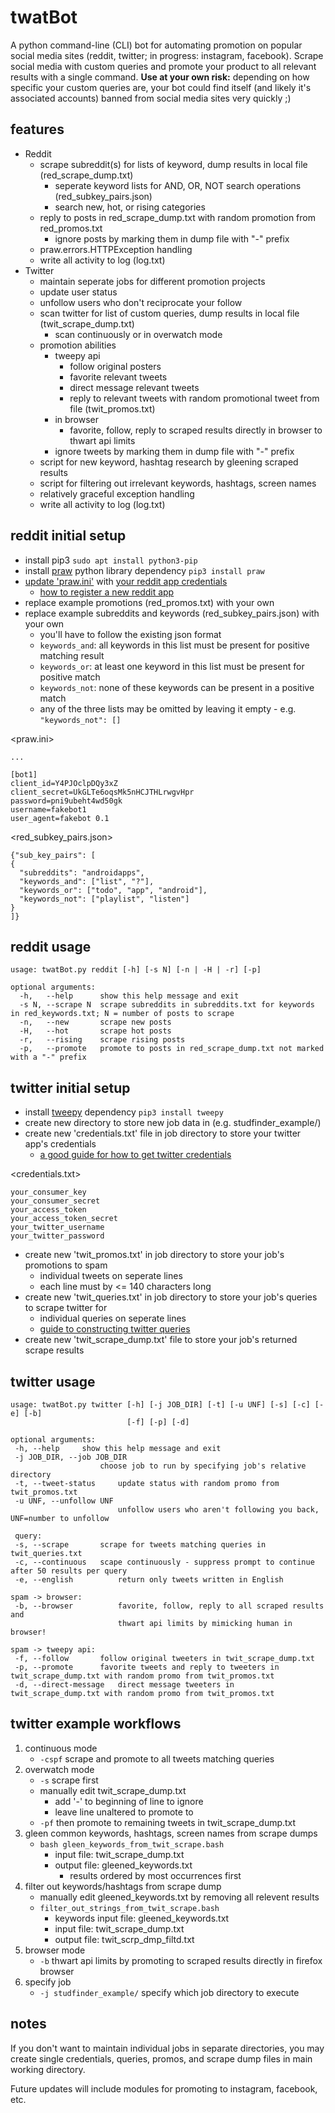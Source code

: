 # twatBot
A python command-line (CLI) bot for automating promotion on popular social media sites (reddit, twitter; in progress: instagram, facebook). Scrape social media with custom queries and promote your product to all relevant results with a single command.
<b>Use at your own risk:</b> depending on how specific your custom queries are, your bot could find itself (and likely it's associated accounts) banned from social media sites very quickly ;)

## features
- Reddit
	- scrape subreddit(s) for lists of keyword, dump results in local file (red_scrape_dump.txt)
		- seperate keyword lists for AND, OR, NOT search operations (red_subkey_pairs.json)
		- search new, hot, or rising categories
	- reply to posts in red_scrape_dump.txt with random promotion from red_promos.txt
		- ignore posts by marking them in dump file with "-" prefix
	- praw.errors.HTTPException handling
	- write all activity to log (log.txt)
- Twitter
	- maintain seperate jobs for different promotion projects
	- update user status
	- unfollow users who don't reciprocate your follow
	- scan twitter for list of custom queries, dump results in local file (twit_scrape_dump.txt)
		- scan continuously or in overwatch mode
	- promotion abilities
        - tweepy api
		    - follow original posters
		    - favorite relevant tweets
		    - direct message relevant tweets
		    - reply to relevant tweets with random promotional tweet from file (twit_promos.txt)
        - in browser
            - favorite, follow, reply to scraped results directly in browser to thwart api limits	    
        - ignore tweets by marking them in dump file with "-" prefix
	- script for new keyword, hashtag research by gleening scraped results
	- script for filtering out irrelevant keywords, hashtags, screen names
	- relatively graceful exception handling
	- write all activity to log (log.txt)

## reddit initial setup
- install pip3 `sudo apt install python3-pip`
- install <a href="https://github.com/praw-dev/praw">praw</a> python library dependency `pip3 install praw`
- <a href="https://praw.readthedocs.io/en/v4.0.0/getting_started/configuration/prawini.html">update 'praw.ini'</a> with <a href="https://www.reddit.com/prefs/apps/">your reddit app credentials</a>
	- <a href="http://pythonforengineers.com/build-a-reddit-bot-part-1/">how to register a new reddit app</a>
- replace example promotions (red_promos.txt) with your own
- replace example subreddits and keywords (red_subkey_pairs.json) with your own
	- you'll have to follow the existing json format
	- `keywords_and`: all keywords in this list must be present for positive matching result
	- `keywords_or`: at least one keyword in this list must be present for positive match
	- `keywords_not`: none of these keywords can be present in a positive match
	- any of the three lists may be omitted by leaving it empty - e.g. `"keywords_not": []`

<praw.ini>
```
...

[bot1]
client_id=Y4PJOclpDQy3xZ
client_secret=UkGLTe6oqsMk5nHCJTHLrwgvHpr
password=pni9ubeht4wd50gk
username=fakebot1
user_agent=fakebot 0.1
```

<red_subkey_pairs.json>
```
{"sub_key_pairs": [
{
  "subreddits": "androidapps",
  "keywords_and": ["list", "?"],
  "keywords_or": ["todo", "app", "android"],
  "keywords_not": ["playlist", "listen"]
}
]}
```

## reddit usage
```
usage: twatBot.py reddit [-h] [-s N] [-n | -H | -r] [-p]

optional arguments:
  -h,	--help		show this help message and exit
  -s N,	--scrape N	scrape subreddits in subreddits.txt for keywords in red_keywords.txt; N = number of posts to scrape
  -n,	--new		scrape new posts
  -H,	--hot		scrape hot posts
  -r,	--rising	scrape rising posts
  -p,	--promote	promote to posts in red_scrape_dump.txt not marked with a "-" prefix
```

## twitter initial setup
- install <a href="https://github.com/tweepy/tweepy">tweepy</a> dependency `pip3 install tweepy`
- create new directory to store new job data in (e.g. studfinder_example/)
- create new 'credentials.txt' file in job directory to store your twitter app's credentials
	- <a href="https://www.digitalocean.com/community/tutorials/how-to-create-a-twitterbot-with-python-3-and-the-tweepy-library">a good guide for how to get twitter credentials</a>

<credentials.txt>
```
your_consumer_key
your_consumer_secret
your_access_token
your_access_token_secret
your_twitter_username
your_twitter_password
```

- create new 'twit_promos.txt' in job directory to store your job's promotions to spam
	- individual tweets on seperate lines
	- each line must by <= 140 characters long
- create new 'twit_queries.txt' in job directory to store your job's queries to scrape twitter for
	- individual queries on seperate lines
	- <a href="https://dev.twitter.com/rest/public/search">guide to constructing twitter queries</a>
- create new 'twit_scrape_dump.txt' file to store your job's returned scrape results

## twitter usage
```
usage: twatBot.py twitter [-h] [-j JOB_DIR] [-t] [-u UNF] [-s] [-c] [-e] [-b]
                          [-f] [-p] [-d]

optional arguments:
 -h, --help		show this help message and exit
 -j JOB_DIR, --job JOB_DIR
	                choose job to run by specifying job's relative directory
 -t, --tweet-status 	update status with random promo from twit_promos.txt
 -u UNF, --unfollow UNF
                        unfollow users who aren't following you back, UNF=number to unfollow

 query:
 -s, --scrape		scrape for tweets matching queries in twit_queries.txt
 -c, --continuous	scape continuously - suppress prompt to continue after 50 results per query
 -e, --english         	return only tweets written in English

spam -> browser:
 -b, --browser          favorite, follow, reply to all scraped results and
                        thwart api limits by mimicking human in browser!

spam -> tweepy api:
 -f, --follow		follow original tweeters in twit_scrape_dump.txt
 -p, --promote		favorite tweets and reply to tweeters in twit_scrape_dump.txt with random promo from twit_promos.txt
 -d, --direct-message	direct message tweeters in twit_scrape_dump.txt with random promo from twit_promos.txt
```

## twitter example workflows
1) continuous mode
	- `-cspf` scrape and promote to all tweets matching queries
2) overwatch mode
	- `-s` scrape first
	- manually edit twit_scrape_dump.txt
		- add '-' to beginning of line to ignore
		- leave line unaltered to promote to
	- `-pf` then promote to remaining tweets in twit_scrape_dump.txt
3) gleen common keywords, hashtags, screen names from scrape dumps
	- `bash gleen_keywords_from_twit_scrape.bash`
		- input file: twit_scrape_dump.txt
		- output file: gleened_keywords.txt
            - results ordered by most occurrences first
4) filter out keywords/hashtags from scrape dump
    - manually edit gleened_keywords.txt by removing all relevent results
    - `filter_out_strings_from_twit_scrape.bash`
        - keywords input file: gleened_keywords.txt		
        - input file: twit_scrape_dump.txt
		- output file: twit_scrp_dmp_filtd.txt
5) browser mode
    - `-b` thwart api limits by promoting to scraped results directly in firefox browser
6) specify job
    - `-j studfinder_example/` specify which job directory to execute

## notes
If you don't want to maintain individual jobs in separate directories, you may create single credentials, queries, promos, and scrape dump files in main working directory.

Future updates will include modules for promoting to instagram, facebook, etc.
